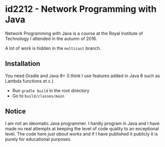# id2212 - Network Programming with Java

Network Programming with Java is a course at the Royal Institute of Technology
I attended in the autumn of 2016.

A lot of work is hidden in the `multicast` branch.

## Installation

You need Gradle and Java 8+ (I *think* I use features added in Java 8 such as
Lambda functions et.c.)

- Run `gradle build` in the root directory
- Go to `build/classes/main`

## Notice

I am not an ideomatic Java programmer. I hardly program in Java and I have made
no real attempts at keeping the level of code quality to an exceptional level.
The code here *just about works* and if I have published it publicly it is
purely for educational purposes. 

